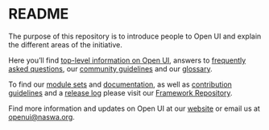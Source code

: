 # README

The purpose of this repository is to introduce people to Open UI and explain the different areas of the initiative. 

Here you’ll find [top-level information on Open UI](https://github.com/NASWA-OpenUI/Overview/blob/main/About%20the%20Initiative.md), answers to [frequently asked questions](https://github.com/NASWA-OpenUI/Overview/blob/main/FAQs.md), our [community guidelines](https://github.com/NASWA-OpenUI/Overview/blob/main/Community%20Guidelines.md) and our [glossary](https://github.com/NASWA-OpenUI/Overview/blob/main/Open%20UI%20Glossary.md).

To find our [module sets](https://github.com/NASWA-OpenUI/Open-UI-Framework/blob/main/Open%20UI%20Module%20Set.md) and [documentation](https://github.com/NASWA-OpenUI/Open-UI-Framework/tree/main/Module%20Documentation), as well as [contribution guidelines](https://github.com/NASWA-OpenUI/Open-UI-Framework/tree/main/Contribution%20Guidelines) and a [release log](https://github.com/NASWA-OpenUI/Open-UI-Framework/blob/main/Release%20Log.md) please visit our [Framework Repository](https://github.com/NASWA-OpenUI/Open-UI-Framework).

Find more information and updates on Open UI at our [website](https://www.naswa.org/open-ui-initiative) or email us at [openui@naswa.org](mailto:openui@naswa.org).
